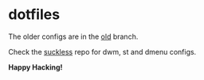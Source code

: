 # dotfiles

The older configs are in the [old](https://github.com/aktsbot/dotfiles/tree/old) branch.

Check the [suckless](https://github.com/aktsbot/suckless) repo for dwm, st and dmenu configs.

**Happy Hacking!**
